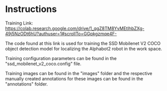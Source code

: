 # Instructions

Training Link: https://colab.research.google.com/drive/1_qgZ8TM8YvMEtIhbZXg-49j5NzODt6hU?authuser=1#scrollTo=GGpkgzmqe4F-

The code found at this link is used for training the SSD Mobilenet V2 COCO object detection model for localizing the Alphabot2 robot in the work space.

Training configuration parameters can be found in the "ssd_mobilenet_v2_coco.config" file. 

Training images can be found in the "images" folder and the respective manually created annotations for these images can be found in the "annotations" folder.
